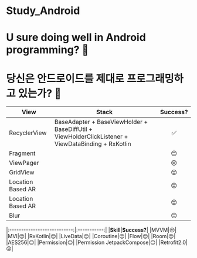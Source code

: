 # Study_Android

# U sure doing well in Android programming? 🤔
# 당신은 안드로이드를 제대로 프로그래밍하고 있는가? 🤔

| **View**  | **Stack**       | **Success?**    | 
| ------------- | ----------- | :-----------: |
| RecyclerView | BaseAdapter + BaseViewHolder + BaseDiffUtil + ViewHolderClickListener + ViewDataBinding + RxKotlin | ✅ |
| Fragment|| 😔 |
| ViewPager|| 😔 |
| GridView|| 😔 |
| Location Based AR|| 😔 |
| Location Based AR|| 😔 |
| Blur || 😔 |

|:---------------------------:|:-----------:|
|**Skill**|**Success?**| 
|MVVM|😔|
|MVI|😔|
|RxKotlin|😔|
|LiveData|😔|
|Coroutine|😔|
|Flow|😔|
|Room|😔|
|AES256|😔|
|Permission|😔|
|Permission JetpackCompose|😔|
|Retrofit2.0|😔|


